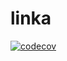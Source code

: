 # linka

[![codecov](https://codecov.io/gh/pathikdevani/linka/branch/master/graph/badge.svg)](https://codecov.io/gh/pathikdevani/linka)
